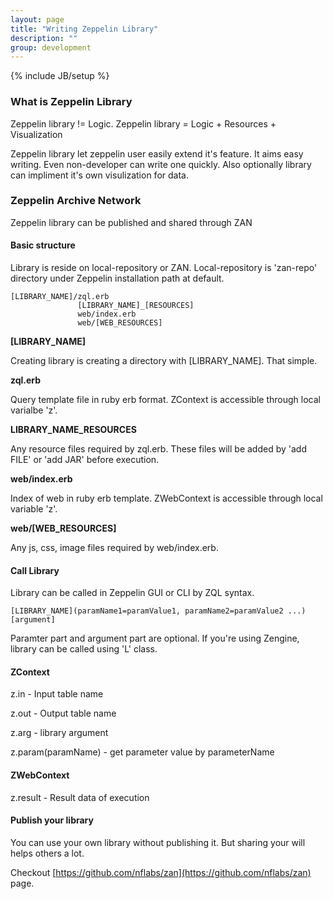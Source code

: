 ```yaml
---
layout: page
title: "Writing Zeppelin Library"
description: ""
group: development
---
```

{% include JB/setup %}

### What is Zeppelin Library
Zeppelin library != Logic.
Zeppelin library = Logic + Resources + Visualization

Zeppelin library let zeppelin user easily extend it's feature.
It aims easy writing. Even non-developer can write one quickly.
Also optionally library can impliment it's own visulization for data.

### Zeppelin Archive Network
Zeppelin library can be published and shared through ZAN

#### Basic structure
Library is reside on local-repository or ZAN. Local-repository is 'zan-repo' directory under Zeppelin installation path at default.

```
[LIBRARY_NAME]/zql.erb
               [LIBRARY_NAME]_[RESOURCES]
               web/index.erb
               web/[WEB_RESOURCES]
```

**\[LIBRARY_NAME\]**

Creating library is creating a directory with \[LIBRARY_NAME\]. That simple.

**zql.erb**

Query template file in ruby erb format. ZContext is accessible through local varialbe 'z'.


**LIBRARY_NAME_RESOURCES**

Any resource files required by zql.erb. These files will be added by 'add FILE' or 'add JAR' before execution.

**web/index.erb**

Index of web in ruby erb template. ZWebContext is accessible through local variable 'z'.

**web/\[WEB_RESOURCES\]**

Any js, css, image files required by web/index.erb.



#### Call Library
Library can be called in Zeppelin GUI or CLI by ZQL syntax.

```
[LIBRARY_NAME](paramName1=paramValue1, paramName2=paramValue2 ...) [argument]
```

Paramter part and argument part are optional.
If you're using Zengine, library can be called using 'L' class.



#### ZContext
z.in - Input table name

z.out - Output table name

z.arg - library argument

z.param(paramName) - get parameter value by parameterName



#### ZWebContext
z.result - Result data of execution



#### Publish your library

You can use your own library without publishing it. But sharing your will helps others a lot.

Checkout [https://github.com/nflabs/zan](https://github.com/nflabs/zan) page.